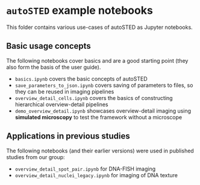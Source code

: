 # ```autoSTED``` example notebooks

This folder contains various use-cases of autoSTED as Jupyter notebooks.

## Basic usage concepts

The following notebooks cover basics and are a good starting point (they also form the basis of the user guide).

- ```basics.ipynb``` covers the basic concepts of autoSTED
- ```save_parameters_to_json.ipynb``` covers saving of parameters to files, so they can be reused in imaging pipelines
- ```overview_detail_cells.ipynb``` covers the basics of constructing hierarchical overview-detail pipelines
- ```demo_overview_detail.ipynb``` showcases overview-detail imaging using **simulated microscopy** to test the framework without a microscope

## Applications in previous studies

The following notebooks (and their earlier versions) were used in published studies from our group:

- ```overview_detail_spot_pair.ipynb``` for DNA-FISH imaging
- ```overview_detail_nuclei_legacy.ipynb``` for imaging of DNA texture